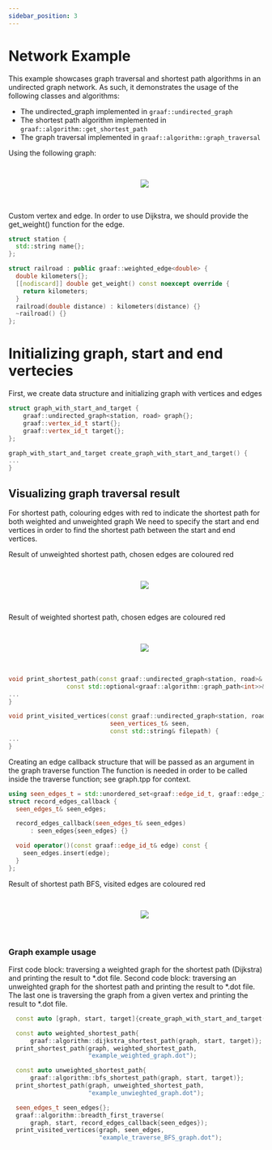 ```yaml
---
sidebar_position: 3
---
```


# Network Example
This example showcases graph traversal and shortest path algorithms in an undirected graph network. As such, it demonstrates the usage of the following classes and algorithms:
- The undirected_graph implemented in `graaf::undirected_graph`
- The shortest path algorithm implemented in `graaf::algorithm::get_shortest_path`
- The graph traversal implemented in `graaf::algorithm::graph_traversal`

Using the following graph:

<pre>
<p align="center">
    <img src={require("/static/img/examples/example_usage.png").default}></img>
</p>
</pre>

Custom vertex and edge. In order to use Dijkstra, we should provide the get_weight() function for the edge.

```c++
struct station {
  std::string name{};
};

struct railroad : public graaf::weighted_edge<double> {
  double kilometers{};
  [[nodiscard]] double get_weight() const noexcept override {
    return kilometers;
  }
  railroad(double distance) : kilometers(distance) {}
  ~railroad() {}
};
```

# Initializing graph, start and end vertecies
First, we create data structure and initializing graph with vertices and edges

```c++
struct graph_with_start_and_target {
    graaf::undirected_graph<station, road> graph{};
    graaf::vertex_id_t start{};
    graaf::vertex_id_t target{};
};

graph_with_start_and_target create_graph_with_start_and_target() {
...
}
```

## Visualizing graph traversal result
For shortest path, colouring edges with red to indicate the shortest path for both weighted and unweighted graph
We need to specify the start and end vertices in order to find the shortest path between the start and end vertices.

Result of unweighted shortest path, chosen edges are coloured red
<pre>
<p align="center">
    <img src={require("/static/img/examples/example_shortest_path_unweighted.png").default}></img>
</p>
</pre>

Result of weighted shortest path, chosen edges are coloured red
<pre>
<p align="center">
    <img src={require("/static/img/examples/example_shortest_path_weighted.png").default}></img>
</p>
</pre>

```c++
void print_shortest_path(const graaf::undirected_graph<station, road>& graph,
                const std::optional<graaf::algorithm::graph_path<int>>& path, const std::string & filepath) {
...
}

void print_visited_vertices(const graaf::undirected_graph<station, road>& graph,
                            seen_vertices_t& seen,
                            const std::string& filepath) {
...
}
```

Creating an edge callback structure that will be passed as an argument in the graph traverse function
The function is needed in order to be called inside the traverse function; see graph.tpp for context.

```c++
using seen_edges_t = std::unordered_set<graaf::edge_id_t, graaf::edge_id_hash>;
struct record_edges_callback {
  seen_edges_t& seen_edges;

  record_edges_callback(seen_edges_t& seen_edges)
      : seen_edges{seen_edges} {}

  void operator()(const graaf::edge_id_t& edge) const {
    seen_edges.insert(edge);
  }
};
```

Result of shortest path BFS, visited edges are coloured red
<pre>
<p align="center">
    <img src={require("/static/img/examples/example_traversed_graph_BFS.png").default}></img>
</p>
</pre>

### Graph example usage
First code block: traversing a weighted graph for the shortest path (Dijkstra) and printing the result to *.dot file.
Second code block: traversing an unweighted graph for the shortest path and printing the result to *.dot file.
The last one is traversing the graph from a given vertex and printing the result to *.dot file.

```c++
  const auto [graph, start, target]{create_graph_with_start_and_target()};

  const auto weighted_shortest_path{
      graaf::algorithm::dijkstra_shortest_path(graph, start, target)};
  print_shortest_path(graph, weighted_shortest_path,
                      "example_weighted_graph.dot");

  const auto unweighted_shortest_path{
      graaf::algorithm::bfs_shortest_path(graph, start, target)};
  print_shortest_path(graph, unweighted_shortest_path,
                      "example_unwieghted_graph.dot");

  seen_edges_t seen_edges{};
  graaf::algorithm::breadth_first_traverse(
      graph, start, record_edges_callback{seen_edges});
  print_visited_vertices(graph, seen_edges,
                         "example_traverse_BFS_graph.dot");
```
